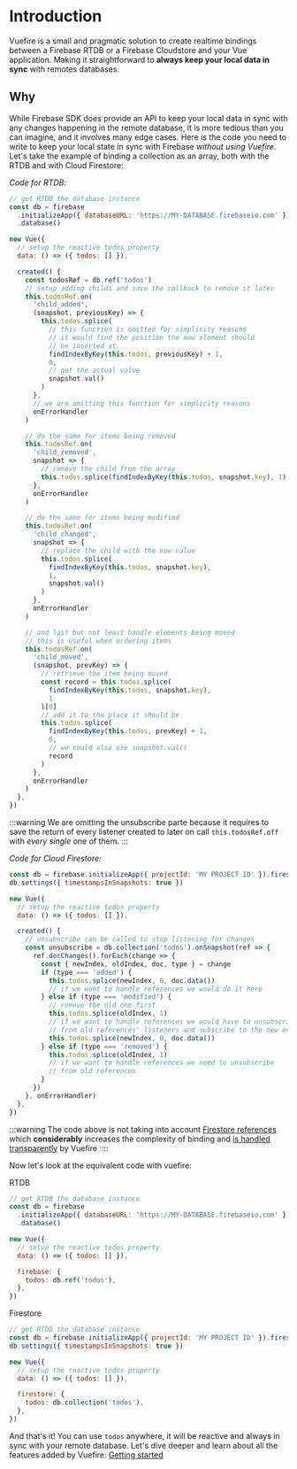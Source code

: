 # Introduction

Vuefire is a small and pragmatic solution to create realtime bindings between a Firebase RTDB or a Firebase Cloudstore and your Vue application. Making it straightforward to **always keep your local data in sync** with remotes databases.

## Why

While Firebase SDK does provide an API to keep your local data in sync with any changes happening in the remote database, it is more tedious than you can imagine, and it involves many edge cases. Here is the code you need to write to keep your local state in sync with Firebase _without using Vuefire_. Let's take the example of binding a collection as an array, both with the RTDB and with Cloud Firestore:

_Code for RTDB_:

```js
// get RTDB the database instance
const db = firebase
  .initializeApp({ databaseURL: 'https://MY-DATABASE.firebaseio.com' })
  .database()

new Vue({
  // setup the reactive todos property
  data: () => ({ todos: [] }),

  created() {
    const todosRef = db.ref('todos')
    // setup adding childs and save the callback to remove it later
    this.todosRef.on(
      'child_added',
      (snapshot, previousKey) => {
        this.todos.splice(
          // this function is omitted for simplicity reasons
          // it would find the position the new element should
          // be inserted at
          findIndexByKey(this.todos, previousKey) + 1,
          0,
          // get the actual value
          snapshot.val()
        )
      },
      // we are omitting this function for simplicity reasons
      onErrorHandler
    )

    // do the same for items being removed
    this.todosRef.on(
      'child_removed',
      snapshot => {
        // remove the child from the array
        this.todos.splice(findIndexByKey(this.todos, snapshot.key), 1)
      },
      onErrorHandler
    )

    // do the same for items being modified
    this.todosRef.on(
      'child_changed',
      snapshot => {
        // replace the child with the new value
        this.todos.splice(
          findIndexByKey(this.todos, snapshot.key),
          1,
          snapshot.val()
        )
      },
      onErrorHandler
    )

    // and last but not least handle elements being moved
    // this is useful when ordering items
    this.todosRef.on(
      'child_moved',
      (snapshot, prevKey) => {
        // retrieve the item being moved
        const record = this.todos.splice(
          findIndexByKey(this.todos, snapshot.key),
          1
        )[0]
        // add it to the place it should be
        this.todos.splice(
          findIndexByKey(this.todos, prevKey) + 1,
          0,
          // we could also use snapshot.val()
          record
        )
      },
      onErrorHandler
    )
  },
})
```

:::warning
We are omitting the unsubscribe parte because it requires to save the return of every listener created to later on call `this.todosRef.off` with _every single_ one of them.
:::

_Code for Cloud Firestore:_

```js
const db = firebase.initializeApp({ projectId: 'MY PROJECT ID' }).firestore()
db.settings({ timestampsInSnapshots: true })

new Vue({
  // setup the reactive todos property
  data: () => ({ todos: [] }),

  created() {
    // unsubscribe can be called to stop listening for changes
    const unsubscribe = db.collection('todos').onSnapshot(ref => {
      ref.docChanges().forEach(change => {
        const { newIndex, oldIndex, doc, type } = change
        if (type === 'added') {
          this.todos.splice(newIndex, 0, doc.data())
          // if we want to handle references we would do it here
        } else if (type === 'modified') {
          // remove the old one first
          this.todos.splice(oldIndex, 1)
          // if we want to handle references we would have to unsubscribe
          // from old references' listeners and subscribe to the new ones
          this.todos.splice(newIndex, 0, doc.data())
        } else if (type === 'removed') {
          this.todos.splice(oldIndex, 1)
          // if we want to handle references we need to unsubscribe
          // from old references
        }
      })
    }, onErrorHandler)
  },
})
```

:::warning
The code above is not taking into account [Firestore references](https://firebase.google.com/docs/firestore/data-model#references) which **considerably** increases the complexity of binding and [is handled transparently](firestore-references.md) by Vuefire
::::

Now let's look at the equivalent code with vuefire:

RTDB

```js
// get RTDB the database instance
const db = firebase
  .initializeApp({ databaseURL: 'https://MY-DATABASE.firebaseio.com' })
  .database()

new Vue({
  // setup the reactive todos property
  data: () => ({ todos: [] }),

  firebase: {
    todos: db.ref('todos'),
  },
})
```

Firestore

```js
// get RTDB the database instance
const db = firebase.initializeApp({ projectId: 'MY PROJECT ID' }).firestore()
db.settings({ timestampsInSnapshots: true })

new Vue({
  // setup the reactive todos property
  data: () => ({ todos: [] }),

  firestore: {
    todos: db.collection('todos'),
  },
})
```

And that's it! You can use `todos` anywhere, it will be reactive and always in sync with your remote database. Let's dive deeper and learn about all the features added by Vuefire: [Getting started](getting-started.md)
